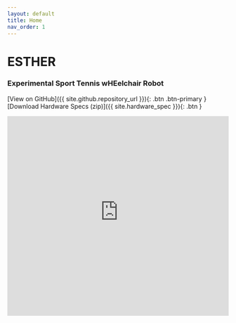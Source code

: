 ```yaml
---
layout: default
title: Home
nav_order: 1
---
```


# **ESTHER**
### **E**xperimental **S**port **T**ennis w**HE**elchair **R**obot

[View on GitHub]({{ site.github.repository_url }}){: .btn .btn-primary }
[Download Hardware Specs (zip)]({{ site.hardware_spec }}){: .btn }

<iframe width="100%" height="455" src="https://www.youtube-nocookie.com/embed/bqCkrwDNtzc?rel=0&mute=1" title="YouTube video player" frameborder="0" allow="accelerometer; autoplay; clipboard-write; encrypted-media; gyroscope; picture-in-picture" allowfullscreen></iframe>
